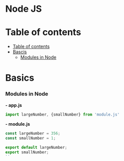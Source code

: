 # Node JS

# Table of contents

- [Table of contents](#table-of-contents)
- [Bascis](#basics)
  - [Modules in Node](#modules-in-node)

# Basics
### Modules in Node

**- app.js**
```JavaScript
import largeNumber, {smallNumber} from 'module.js'
```
**- module.js**
```JavaScript
const largeNumber = 356;
const smallNumber = 1;

export default largeNumber;
export smallNumber;
``
